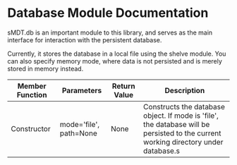 Database Module Documentation
=============================

sMDT.db is an important module to this library, and serves as the main interface for interaction with the persistent database.

Currently, it stores the database in a local file using the shelve module. You can also specify memory mode, where data is not persisted and is merely stored in memory instead.

Member Function | Parameters | Return Value | Description
---|---|---|---
Constructor | mode='file', path=None | None | Constructs the database object. If mode is 'file', the database will be persisted to the current working directory under database.s